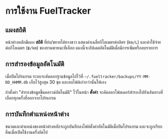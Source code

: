 # การใช้งาน FuelTracker

## แผงสถิติ
หน้าต่างหลักมีแผง **สถิติ** ที่ย่อ/ขยายได้ทางขวา แสดงค่าเฉลี่ยกิโลเมตรต่อลิตร (`km/L`) และค่าใช้จ่ายต่อกิโลเมตร (`฿/km`) ของยานพาหนะที่เลือก แผงนี้จะอัปเดตอัตโนมัติเมื่อมีการเพิ่มหรือลบรายการ

## การสำรองข้อมูลอัตโนมัติ
เมื่อปิดโปรแกรม ระบบจะคัดลอกฐานข้อมูลไปไว้ที่
`~/.fueltracker/backups/YY-MM-DD_HHMM.db` เก็บไว้สูงสุด 30 ชุด และลบไฟล์เก่ากว่านั้นให้เอง

ถ้าตั้งค่า "สำรองข้อมูลขึ้นคลาวด์อัตโนมัติ" ไว้ในหน้า **ตั้งค่า** จะคัดลอกโฟลเดอร์สำรองไปยังเส้นทางที่เลือกทุกครั้งที่ออกจากโปรแกรม

## การบันทึกตำแหน่งหน้าต่าง
ขนาดและตำแหน่งของหน้าต่างหลักจะถูกบันทึกลงไฟล์ตั้งค่าอัตโนมัติเมื่อปิดโปรแกรม และจะถูกเรียกคืนเมื่อเปิดใช้งานครั้งถัดไป
